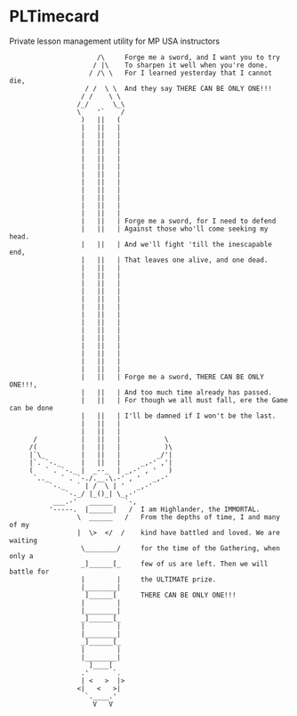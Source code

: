 # PLTimecard
Private lesson management utility for MP USA instructors


                          /\     Forge me a sword, and I want you to try
                         / |\    To sharpen it well when you're done.
                        / /\ \   For I learned yesterday that I cannot die,
                       / /  \ \  And they say THERE CAN BE ONLY ONE!!!
                      / /    \ \
                     /_/      \_\
                     \    '`    /
                      )   ||   (
                      |   ||   |
                      |   ||   |
                      |   ||   |
                      |   ||   |
                      |   ||   |
                      |   ||   |
                      |   ||   |
                      |   ||   |
                      |   ||   |
                      |   ||   |
                      |   ||   |
                      |   ||   |
                      |   ||   | Forge me a sword, for I need to defend
                      |   ||   | Against those who'll come seeking my head.
                      |   ||   | And we'll fight 'till the inescapable end,
                      |   ||   | That leaves one alive, and one dead.
                      |   ||   |
                      |   ||   |
                      |   ||   |
                      |   ||   |
                      |   ||   |
                      |   ||   |
                      |   ||   |
                      |   ||   |
                      |   ||   |
                      |   ||   |
                      |   ||   |
                      |   ||   |
                      |   ||   |
                      |   ||   |
                      |   ||   | Forge me a sword, THERE CAN BE ONLY ONE!!!,
                      |   ||   | And too much time already has passed.
                      |   ||   | For though we all must fall, ere the Game can be done
                      |   ||   | I'll be damned if I won't be the last.
                      |   ||   |
                      |   ||   |
          /           |   ||   |           \
         /(           |   ||   |           )\
         |`\_         |   ||   |         _/'|
         |`. `-._     |   ||   |     _,-' ,'|
         (   ` . `-._ |  _--_  | _,-' , '   )
          `.._   ` . `-./.__.\.-' , '   _,-'
              `-._   ` | /  \ | '   _,-'
                  `-._/ |_()_| \_,-'
               ___.-'   ______   `-,
              '-----.  |______|   /  I am Highlander, the IMMORTAL.
                     \  ______   /   From the depths of time, I and many of my
                     |  \>  </  /    kind have battled and loved. We are waiting
                      \________/     for the time of the Gathering, when only a
                      _]______[_     few of us are left. Then we will battle for
                      |        |     the ULTIMATE prize.
                      |________|
                       ]______[      THERE CAN BE ONLY ONE!!!
                      |        |
                      |________|
                      _]______[_
                      |        |
                      |________|
                      _]______[_
                      |        |
                      |________|
                        ]____[
                      .'      `.
                      | <   >  |>
                     <|   <   >|
                       `.____.'
                         V   V
